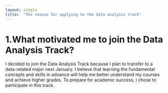 ```yaml
---
layout: single
title:  "The reason for applying to the data analysis track"
---
```


# 1.What motivated me to join the Data Analysis Track?
I decided to join the Data Analysis Track because I plan to transfer to a data-related major next January. I believe that learning the fundamental concepts and skills in advance will help me better understand my courses and achieve higher grades. To prepare for academic success, I chose to participate in this track.
